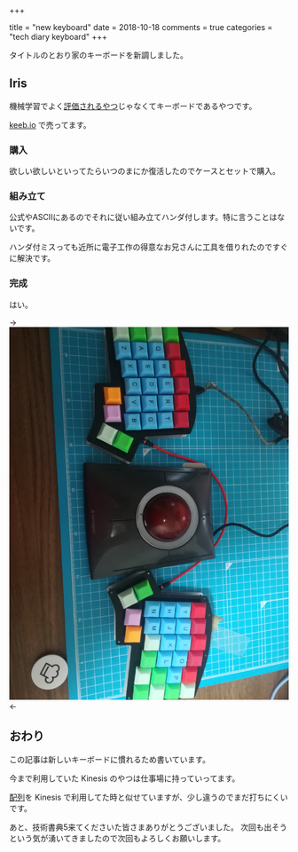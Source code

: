 +++

title = "new keyboard"
date = 2018-10-18
comments = true
categories = "tech diary keyboard"
+++

タイトルのとおり家のキーボードを新調しました。

## Iris

機械学習でよく[評価されるやつ](https://archive.ics.uci.edu/ml/datasets/iris)じゃなくてキーボードであるやつです。

[keeb.io](https://keeb.io/) で売ってます。

### 購入

欲しい欲しいといってたらいつのまにか復活したのでケースとセットで購入。

### 組み立て

公式やASCIIにあるのでそれに従い組み立てハンダ付します。特に言うことはないです。

ハンダ付ミスっても近所に電子工作の得意なお兄さんに工具を借りれたのですぐに解決です。

### 完成

はい。

-> ![](/images/photo/iris-keyboard.jpg) <-

## おわり

この記事は新しいキーボードに慣れるため書いています。

今まで利用していた Kinesis のやつは仕事場に持っていってます。

[配列](https://github.com/katsyoshi/qmk_firmware)を Kinesis で利用してた時と似せていますが、少し違うのでまだ打ちにくいです。

あと、技術書典5来てくださいた皆さまありがとうございました。
次回も出そうという気が湧いてきましたので次回もよろしくお願いします。

